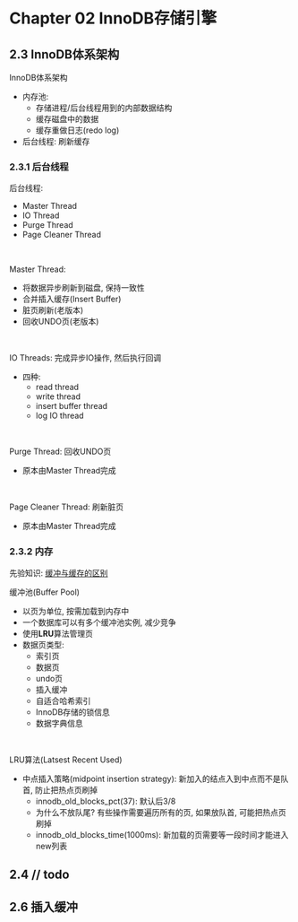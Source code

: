 # Chapter 02 InnoDB存储引擎

## 2.3 InnoDB体系架构

InnoDB体系架构
- 内存池:
    - 存储进程/后台线程用到的内部数据结构
    - 缓存磁盘中的数据
    - 缓存重做日志(redo log)
- 后台线程: 刷新缓存


### 2.3.1 后台线程

后台线程:
- Master Thread
- IO Thread 
- Purge Thread
- Page Cleaner Thread
<br/>


Master Thread:
- 将数据异步刷新到磁盘, 保持一致性
- 合并插入缓存(Insert Buffer)
- 脏页刷新(老版本)
- 回收UNDO页(老版本)
<br/>


IO Threads: 完成异步IO操作, 然后执行回调
- 四种:
    - read thread 
    - write thread
    - insert buffer thread
    - log IO thread
<br/>


Purge Thread: 回收UNDO页
- 原本由Master Thread完成
<br/>


Page Cleaner Thread: 刷新脏页
- 原本由Master Thread完成


### 2.3.2 内存

先验知识: [缓冲与缓存的区别](https://www.zhihu.com/question/26190832)

缓冲池(Buffer Pool)
- 以页为单位, 按需加载到内存中
- 一个数据库可以有多个缓冲池实例, 减少竞争
- 使用**LRU**算法管理页
- 数据页类型:
    - 索引页
    - 数据页
    - undo页
    - 插入缓冲
    - 自适合哈希索引
    - InnoDB存储的锁信息
    - 数据字典信息
<br/>


LRU算法(Latsest Recent Used)
- 中点插入策略(midpoint insertion strategy): 新加入的结点入到中点而不是队首, 防止把热点页刷掉
    - innodb_old_blocks_pct(37): 默认后3/8 
    - 为什么不放队尾? 有些操作需要遍历所有的页, 如果放队首, 可能把热点页刷掉
    - innodb_old_blocks_time(1000ms): 新加载的页需要等一段时间才能进入new列表

## 2.4 // todo

## 2.6 插入缓冲

